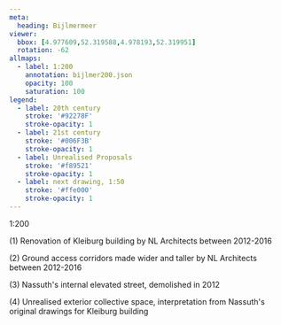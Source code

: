 ```yaml
---
meta:
  heading: Bijlmermeer
viewer:
  bbox: [4.977609,52.319588,4.978193,52.319951]
  rotation: -62
allmaps:
  - label: 1:200
    annotation: bijlmer200.json
    opacity: 100
    saturation: 100
legend:
  - label: 20th century
    stroke: '#92278F'
    stroke-opacity: 1
  - label: 21st century
    stroke: '#006F3B'
    stroke-opacity: 1
  - label: Unrealised Proposals
    stroke: '#f89521'
    stroke-opacity: 1
  - label: next drawing, 1:50
    stroke: '#ffe000'
    stroke-opacity: 1
---
```

1:200

(1) Renovation of Kleiburg building by NL Architects between 2012-2016


(2) Ground access corridors made wider and taller by NL Architects between 2012-2016


(3) Nassuth's internal elevated street, demolished in 2012


(4) Unrealised exterior collective space, interpretation from Nassuth's original drawings for Kleiburg building